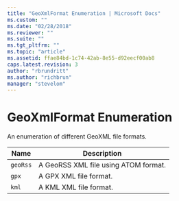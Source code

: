 ```yaml
---
title: "GeoXmlFormat Enumeration | Microsoft Docs"
ms.custom: ""
ms.date: "02/28/2018"
ms.reviewer: ""
ms.suite: ""
ms.tgt_pltfrm: ""
ms.topic: "article"
ms.assetid: ffae84bd-1c74-42ab-8e55-d92eecf00ab8
caps.latest.revision: 3
author: "rbrundritt"
ms.author: "richbrun"
manager: "stevelom"
---
```

# GeoXmlFormat Enumeration
An enumeration of different GeoXML file formats.

| Name     | Description                          |
|----------|--------------------------------------|
| `geoRss` | A GeoRSS XML file using ATOM format. |
| `gpx`    | A GPX XML file format.               |
| `kml`    | A KML XML file format.               |